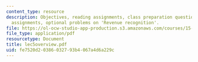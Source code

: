 ```yaml
---
content_type: resource
description: Objectives, reading assignments, class preparation questions, graded
  assignments, optional problems on 'Revenue recognition'.
file: https://ol-ocw-studio-app-production.s3.amazonaws.com/courses/15-514-financial-and-managerial-accounting-summer-2003/fe7520d20386032793b4067a4d6a229c_lec5overview.pdf
file_type: application/pdf
resourcetype: Document
title: lec5overview.pdf
uid: fe7520d2-0386-0327-93b4-067a4d6a229c
---
```

